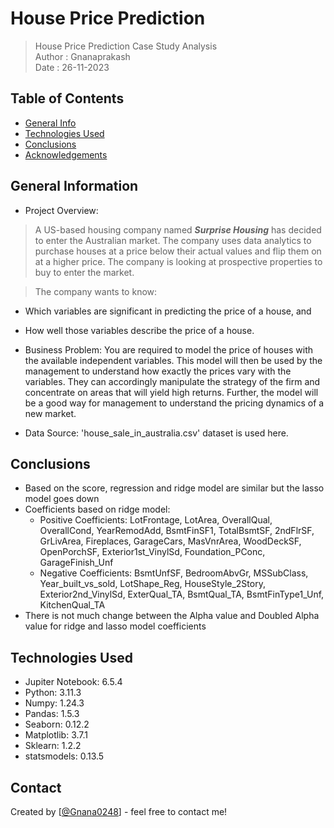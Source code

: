 # House Price Prediction
> House Price Prediction Case Study Analysis <br>
Author : Gnanaprakash <br>
Date : 26-11-2023

## Table of Contents
* [General Info](#general-information)
* [Technologies Used](#technologies-used)
* [Conclusions](#conclusions)
* [Acknowledgements](#acknowledgements)

<!-- You can include any other section that is pertinent to your problem -->

## General Information
- Project Overview:

> A US-based housing company named ***Surprise Housing*** has decided to enter the Australian market. The company uses data analytics to purchase houses at a price below their actual values and flip them on at a higher price. The company is looking at prospective properties to buy to enter the market.

> The company wants to know:
- Which variables are significant in predicting the price of a house, and
- How well those variables describe the price of a house.

- Business Problem:
You are required to model the price of houses with the available independent variables. This model will then be used by the management to understand how exactly the prices vary with the variables. They can accordingly manipulate the strategy of the firm and concentrate on areas that will yield high returns. Further, the model will be a good way for management to understand the pricing dynamics of a new market.

- Data Source: 'house_sale_in_australia.csv' dataset is used here.

## Conclusions
- Based on the score, regression and ridge model are similar but the lasso model goes down
- Coefficients based on ridge model:
	- Positive Coefficients: LotFrontage, LotArea, OverallQual, OverallCond, YearRemodAdd, BsmtFinSF1, TotalBsmtSF, 2ndFlrSF, GrLivArea, Fireplaces, GarageCars, MasVnrArea, WoodDeckSF, OpenPorchSF, Exterior1st_VinylSd, Foundation_PConc, GarageFinish_Unf
	- Negative Coefficients: BsmtUnfSF, BedroomAbvGr, MSSubClass, Year_built_vs_sold, LotShape_Reg, HouseStyle_2Story, Exterior2nd_VinylSd, ExterQual_TA, BsmtQual_TA, BsmtFinType1_Unf, KitchenQual_TA
- There is not much change between the Alpha value and Doubled Alpha value for ridge and lasso model coefficients

<!-- You don't have to answer all the questions - just the ones relevant to your project. -->


## Technologies Used
- Jupiter Notebook: 6.5.4
- Python: 3.11.3
- Numpy: 1.24.3
- Pandas: 1.5.3
- Seaborn: 0.12.2
- Matplotlib: 3.7.1
- Sklearn: 1.2.2
- statsmodels: 0.13.5

<!-- As the libraries versions keep on changing, it is recommended to mention the version of library used in this project -->

## Contact
Created by [[@Gnana0248](https://github.com/Gnana0248)] - feel free to contact me!

<!-- Optional -->
<!-- ## License -->
<!-- This project is open source and available under the [... License](). -->

<!-- You don't have to include all sections - just the one's relevant to your project -->
